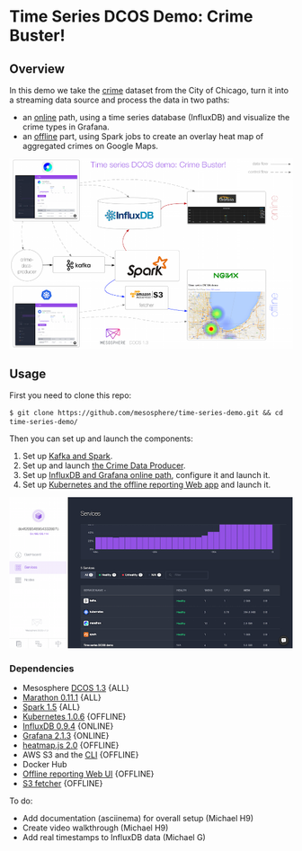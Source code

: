 # Time Series DCOS Demo: Crime Buster!

## Overview

In this demo we take the [crime](https://data.cityofchicago.org/Public-Safety/Crimes-2001-to-present/ijzp-q8t2) dataset from the City of Chicago, turn it into a streaming data source and process the data in two paths:

- an [online](online/) path, using a time series database (InfluxDB) and visualize the crime types in Grafana.
- an [offline](offline/) part, using Spark jobs to create an overlay heat map of aggregated crimes on Google Maps.

![Architecture](img/architecture-overview.png)

## Usage

First you need to clone this repo:

    $ git clone https://github.com/mesosphere/time-series-demo.git && cd time-series-demo/

Then you can set up and launch the components:

1. Set up [Kafka and Spark](stream-processing/).
1. Set up and launch [the Crime Data Producer](crime-data-producer/).
1. Set up [InfluxDB and Grafana online path](online/), configure it and launch it.
1. Set up [Kubernetes and the offline reporting Web app](offline/) and launch it.

![DCOS dashboard](img/dcos-dashboard.png)

### Dependencies

- Mesosphere [DCOS 1.3](https://mesosphere.com/product/) {ALL}
 - [Marathon 0.11.1](https://mesosphere.github.io/marathon/) {ALL}
 - [Spark 1.5](https://spark.apache.org/) {ALL}
 - [Kubernetes 1.0.6](https://github.com/kubernetes/kubernetes/releases/tag/v1.0.6) {OFFLINE}
 - [InfluxDB 0.9.4](https://influxdb.com/) {ONLINE}
 - [Grafana 2.1.3](http://grafana.org/) {ONLINE}
- [heatmap.js 2.0](http://www.patrick-wied.at/static/heatmapjs/) {OFFLINE}
- AWS S3 and the [CLI](http://aws.amazon.com/documentation/cli/) {OFFLINE}
- Docker Hub
 - [Offline reporting Web UI](https://hub.docker.com/r/mhausenblas/tsdemo-offline-reporting-ui/) {OFFLINE}
 - [S3 fetcher](https://hub.docker.com/r/mhausenblas/tsdemo-s3-fetcher/) {OFFLINE}

To do:

- Add documentation (asciinema) for overall setup (Michael H9)
- Create video walkthrough (Michael H9)
- Add real timestamps to InfluxDB data (Michael G)
